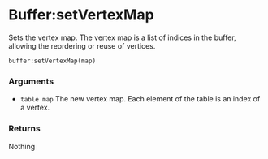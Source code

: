 <!--
category: reference
-->

Buffer:setVertexMap
===

Sets the vertex map.  The vertex map is a list of indices in the buffer,
allowing the reordering or reuse of vertices.

    buffer:setVertexMap(map)

### Arguments

- `table map` The new vertex map.  Each element of the table is an index of a vertex.

### Returns

Nothing
